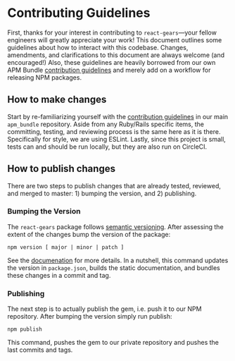 # Contributing Guidelines

First, thanks for your interest in contributing to `react-gears`—your fellow engineers will greatly appreciate your work!  This document outlines some guidelines about how to interact with this codebase.  Changes, amendments, and clarifications to this document are always welcome (and encouraged!)  Also, these guidelines are heavily borrowed from our own APM Bundle [contribution guidelines](https://github.com/appfolio/apm_bundle/blob/master/CONTRIBUTING.md) and merely add on a workflow for releasing NPM packages.

## How to make changes

Start by re-familiarizing yourself with the [contribution guidelines](https://github.com/appfolio/apm_bundle/blob/master/CONTRIBUTING.md) in our main `apm_bundle` repository.  Aside from any Ruby/Rails specific items, the committing, testing, and reviewing process is the same here as it is there.  Specifically for style, we are using ESLint.  Lastly, since this project is small, tests can and should be run locally, but they are also run on CircleCI.

## How to publish changes

There are two steps to publish changes that are already tested, reviewed, and merged to master: 1) bumping the version, and 2) publishing.

### Bumping the Version

The `react-gears` package follows [semantic versioning](https://docs.npmjs.com/getting-started/semantic-versioning).  After assessing the extent of the changes bump the version of the package:
```
npm version [ major | minor | patch ]
```
See the [documenation](https://docs.npmjs.com/cli/version) for more details.  In a nutshell, this command updates the version in `package.json`, builds the static documentation, and bundles these changes in a commit and tag.

### Publishing

The next step is to actually publish the gem, i.e. push it to our NPM repository.  After bumping the version simply run publish:
```
npm publish
```
This command, pushes the gem to our private repository and pushes the last commits and tags.
